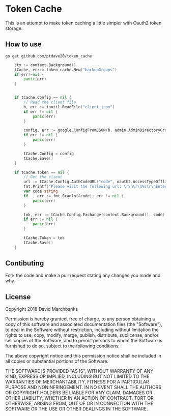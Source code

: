 Token Cache
===========
This is an attempt to make token caching a little simpler with Oauth2 token storage.

How to use
----------
`go get github.com/ptdave20/token_cache`
```go
    ctx := context.Background()
	tCache, err:= token_cache.New("backupGroups")
	if err!=nil {
		panic(err)
	}


	if tCache.Config == nil {
		// Read the client file
		b, err := ioutil.ReadFile("client.json")
		if err != nil {
			panic(err)
		}

		config, err := google.ConfigFromJSON(b, admin.AdminDirectoryGroupReadonlyScope, admin.AdminDirectoryGroupMemberReadonlyScope)
		if err != nil {
			panic(err)
		}

		tCache.Config = config
		tCache.Save()
	}

	if tCache.Token == nil {
		// Get the client
		url := tCache.Config.AuthCodeURL("code", oauth2.AccessTypeOffline)
		fmt.Printf("Please visit the following url: \r\n\r\n%s\r\nEnter the code given to you here:", url)
		var code string
		if _, err := fmt.Scanln(&code); err != nil {
			panic(err)
		}

		tok, err := tCache.Config.Exchange(context.Background(), code)
		if err != nil {
			panic(err)
		}

		tCache.Token = tok
		tCache.Save()
	}
```

Contibuting
-----------
Fork the code and make a pull request stating any changes you made and why.

License
-------
Copyright 2018 David Marchbanks

Permission is hereby granted, free of charge, to any person obtaining a copy of this software and associated documentation files (the "Software"), to deal in the Software without restriction, including without limitation the rights to use, copy, modify, merge, publish, distribute, sublicense, and/or sell copies of the Software, and to permit persons to whom the Software is furnished to do so, subject to the following conditions:

The above copyright notice and this permission notice shall be included in all copies or substantial portions of the Software.

THE SOFTWARE IS PROVIDED "AS IS", WITHOUT WARRANTY OF ANY KIND, EXPRESS OR IMPLIED, INCLUDING BUT NOT LIMITED TO THE WARRANTIES OF MERCHANTABILITY, FITNESS FOR A PARTICULAR PURPOSE AND NONINFRINGEMENT. IN NO EVENT SHALL THE AUTHORS OR COPYRIGHT HOLDERS BE LIABLE FOR ANY CLAIM, DAMAGES OR OTHER LIABILITY, WHETHER IN AN ACTION OF CONTRACT, TORT OR OTHERWISE, ARISING FROM, OUT OF OR IN CONNECTION WITH THE SOFTWARE OR THE USE OR OTHER DEALINGS IN THE SOFTWARE.